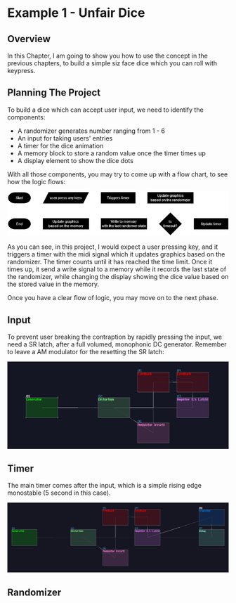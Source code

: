 # Example 1 - Unfair Dice

## Overview
In this Chapter, I am going to show you how to use the concept in the previous chapters, to build a simple siz face dice which you can roll with keypress.

## Planning The Project
To build a dice which can accept user input, we need to identify the components:
- A randomizer generates number ranging from 1 - 6
- An input for taking users' entries
- A timer for the dice animation
- A memory block to store a random value once the timer times up
- A display element to show the dice dots

With all those components, you may try to come up with a flow chart, to see how the logic flows:

![dice flow chart](../images/integration/unfair_dice_flow_chart.png)

As you can see, in this project, I would expect a user pressing key, and it triggers a timer with the midi signal which it updates graphics based on the randomizer. The timer counts until it has reached the time limit. Once it times up, it send a write signal to a memory while it records the last state of the randomizer, while changing the display showing the dice value based on the stored value in the memory.

Once you have a clear flow of logic, you may move on to the next phase.

## Input
To prevent user breaking the contraption by rapidly pressing the input, we need a SR latch, after a full volumed, monophonic DC generator. Remember to leave a AM modulator for the resetting the SR latch:

![dice input](../images/integration/dice_input.gif)


## Timer
The main timer comes after the input, which is a simple rising edge monostable (5 second in this case).

![dice timer](../images/integration/dice_timer.gif)

## Randomizer
